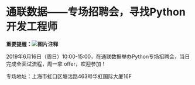 # 通联数据——专场招聘会，寻找Python开发工程师


**重要提醒：![图片注释](http://storage-uqer.datayes.com/59350aa1333f080054abc82a/99319fb2-8cc0-11e9-9c05-0242ac140002)**

2019年6月16日（周日）10:00-15:00，在通联数据举办Python专场招聘会，当日完成全面试流程，周一拿 offer，欢迎参加！

专场地址：上海市虹口区塘沽路463号华虹国际大厦16F